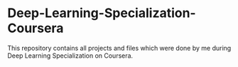 # Deep-Learning-Specialization-Coursera
This repository contains all projects and files which were done by me during Deep Learning Specialization on Coursera.

